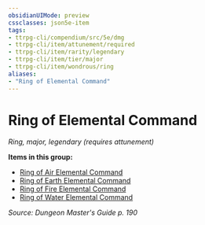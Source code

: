 ```yaml
---
obsidianUIMode: preview
cssclasses: json5e-item
tags:
- ttrpg-cli/compendium/src/5e/dmg
- ttrpg-cli/item/attunement/required
- ttrpg-cli/item/rarity/legendary
- ttrpg-cli/item/tier/major
- ttrpg-cli/item/wondrous/ring
aliases: 
- "Ring of Elemental Command"
---
```

# Ring of Elemental Command
*Ring, major, legendary (requires attunement)*  



**Items in this group:**

- [Ring of Air Elemental Command](/CLI/items/ring-of-air-elemental-command.md)
- [Ring of Earth Elemental Command](/CLI/items/ring-of-earth-elemental-command.md)
- [Ring of Fire Elemental Command](/CLI/items/ring-of-fire-elemental-command.md)
- [Ring of Water Elemental Command](/CLI/items/ring-of-water-elemental-command.md)

*Source: Dungeon Master's Guide p. 190*